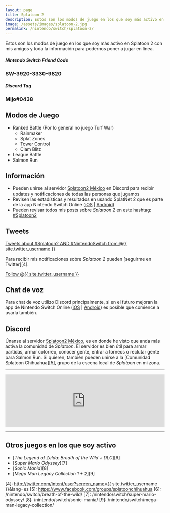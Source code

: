 ```yaml
---
layout: page
title: Splatoon 2
description: Estos son los modos de juego en los que soy más activo en Splatoon 2 con mis amigos y toda la información para podernos poner a jugar en línea.
image: /assets/images/splatoon-2.jpg
permalink: /nintendo/switch/splatoon-2/
---
```


Estos son los modos de juego en los que soy más activo en Splatoon 2 con mis amigos y toda la información para podernos poner a jugar en línea.

<div class="row">
<div class="col-xs-12 col-sm-6">
<div class="card">
<div class="card-header">
<h5 class="card-title text-left">Nintendo Switch Friend Code</h5>
</div>
<div class="card-body">
<h3 class="card-text text-center">SW-3920-3330-9820</h3>
</div>
</div>
</div>
<div class="col-xs-12 col-sm-6">
<div class="card">
<div class="card-header">
<h5 class="card-title  text-left">Discord Tag</h5>
</div>
<div class="card-body">
<h3 class="card-text text-center">Mijo#0438</h3>
</div>
</div>
</div>
</div>

<div class="row">
<div class="col-sm-6">

## Modos de Juego

- Ranked Battle (Por lo general no juego Turf War)
    - Rainmaker
    - Splat Zones
    - Tower Control
    - Clam Blitz
- League Battle
- Salmon Run

## Información

- Pueden unirse al servidor [Splatoon2 México][1] en Discord para recibir updates y notificaciones de todas las personas que jugamos
- Revisen las estadísticas y resultados en usando SplatNet 2 que es parte de la app Nintendo Switch Online ([iOS][2] &#124; [Android][3])
- Pueden revisar todos mis posts sobre *Splatoon 2* en este hashtag: <a class="badge badge-primary" href="https://blog.luiscarlospando.net/hashtag/splatoon2/">#Splatoon2</a>
</div>
<div class="col-sm-6">

## Tweets

<div class="text-center mt20">
<a class="twitter-timeline" data-theme="dark" data-link-color="#ff4081" href="https://twitter.com/search?q=%23Splatoon2%20AND%20%23NintendoSwitch%20from%3A%40{{ site.twitter_username }}" data-widget-id="933402336726278144">Tweets about #Splatoon2 AND #NintendoSwitch from:@{{ site.twitter_username }}</a>
</div>

Para recibir mis notificaciones sobre *Splatoon 2* pueden [seguirme en Twitter][4].

<div class="text-center">
<a href="https://twitter.com/{{ site.twitter_username }}" class="twitter-follow-button text-center" data-show-count="false">Follow @{{ site.twitter_username }}</a>
</div>
</div>
</div>

## Chat de voz

Para chat de voz utilizo Discord principalmente, si en el futuro mejoran la app de Nintendo Switch Online ([iOS][2] &#124; [Android][3]) es posible que comience a usarla también.

## Discord

Únanse al servidor [Splatoon2 México][1], es en donde he visto que anda más activa la comunidad de *Splatoon*. El servidor es bien útil para armar partidas, armar cotorreo, conocer gente, entrar a torneos o reclutar gente para Salmon Run. Si quieren, también pueden unirse a la [Comunidad Splatoon Chihuahua][5], grupo de la escena local de *Splatoon* en mi zona.

---

<iframe width="100%" height="166" scrolling="no" frameborder="no" allow="autoplay" src="https://w.soundcloud.com/player/?url=https%3A//api.soundcloud.com/tracks/435576657&color=%23ff5500&auto_play=false&hide_related=false&show_comments=true&show_user=true&show_reposts=false&show_teaser=true"></iframe>

---

## Otros juegos en los que soy activo

- [*The Legend of Zelda: Breath of the Wild + DLC*][6]
- [*Super Mario Odyssey*][7]
- [*Sonic Mania*][8]
- [*Mega Man Legacy Collection 1 + 2*][9]

[1]: https://discord.gg/Fmmree8
[2]: https://itunes.apple.com/us/app/id1234806557?mt=12&uo=4&at=10l4Fw
[3]: https://play.google.com/store/apps/details?id=com.nintendo.znca&gl=us&hl=en
[4]: http://twitter.com/intent/user?screen_name={{ site.twitter_username }}&lang=es
[5]: https://www.facebook.com/groups/splatoonchihuahua
[6]: /nintendo/switch/breath-of-the-wild/
[7]: /nintendo/switch/super-mario-odyssey/
[8]: /nintendo/switch/sonic-mania/
[9]: /nintendo/switch/mega-man-legacy-collection/
